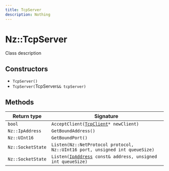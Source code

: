 ```yaml
---
title: TcpServer
description: Nothing
---
```


# Nz::TcpServer

Class description

## Constructors

- `TcpServer()`
- `TcpServer(`TcpServer`&& tcpServer)`

## Methods

| Return type | Signature |
| ----------- | --------- |
| `bool` | `AcceptClient(`[`TcpClient`](documentation/generated/Network/TcpClient.md)`* newClient)` |
| `Nz::IpAddress` | `GetBoundAddress()` |
| `Nz::UInt16` | `GetBoundPort()` |
| `Nz::SocketState` | `Listen(Nz::NetProtocol protocol, Nz::UInt16 port, unsigned int queueSize)` |
| `Nz::SocketState` | `Listen(`[`IpAddress`](documentation/generated/Network/IpAddress.md)` const& address, unsigned int queueSize)` |

